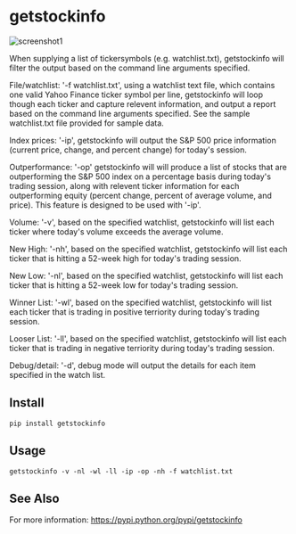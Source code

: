 # getstockinfo 

![screenshot1](https://cloud.githubusercontent.com/assets/12847315/10928331/722101be-8275-11e5-943d-83bd0010835a.jpg)

When supplying a list of tickersymbols (e.g. watchlist.txt), getstockinfo will filter the output based on the command line arguments specified.  

File/watchlist: '-f watchlist.txt', using a watchlist text file, which contains one valid Yahoo Finance ticker symbol per line, getstockinfo will loop though each ticker and capture relevent information, and output a report based on the command line arguments specified.  See the sample watchlist.txt file provided for sample data.

Index prices: '-ip', getstockinfo will output the S&P 500 price information (current price, change, and percent change) for today's session.

Outperformance: '-op' getstockinfo will will produce a list of stocks that are outperforming the S&P 500 index on a percentage basis during today's trading session, along with relevent ticker information for each outperforming equity (percent change, percent of average volume, and price).  This feature is designed to be used with '-ip'. 

Volume: '-v', based on the specified watchlist, getstockinfo will list each ticker where today's volume exceeds the average volume.

New High: '-nh', based on the specified watchlist, getstockinfo will list each ticker that is hitting a 52-week high for today's trading session.

New Low: '-nl', based on the specified watchlist, getstockinfo will list each ticker that is hitting a 52-week low for today's trading session.

Winner List: '-wl', based on the specified watchlist, getstockinfo will list each ticker that is trading in positive terriority during today's trading session.

Looser List: '-ll', based on the specified watchlist, getstockinfo will list each ticker that is trading in negative terriority during today's trading session.

Debug/detail: '-d', debug mode will output the details for each item specified in the watch list.


Install
-------

    pip install getstockinfo

Usage
-----

    getstockinfo -v -nl -wl -ll -ip -op -nh -f watchlist.txt

See Also
--------

For more information: https://pypi.python.org/pypi/getstockinfo
